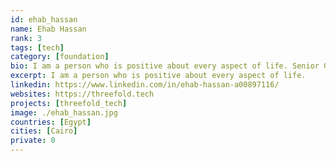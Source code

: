 ```yaml
---
id: ehab_hassan
name: Ehab Hassan
rank: 3
tags: [tech]
category: [foundation]
bio: I am a person who is positive about every aspect of life. Senior Graphic Designer & Web Developer, fell in love with ThreeFold. I dream about a world where everyone can be happy.
excerpt: I am a person who is positive about every aspect of life.
linkedin: https://www.linkedin.com/in/ehab-hassan-a00897116/
websites: https://threefold.tech
projects: [threefold_tech]
image: ./ehab_hassan.jpg
countries: [Egypt]
cities: [Cairo]
private: 0
---
```

